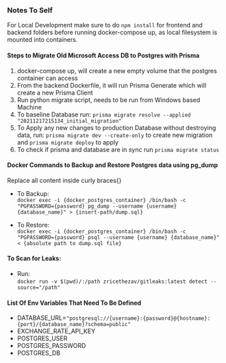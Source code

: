 
### Notes To Self
For Local Development make sure to do `npm install` for frontend and backend folders before running docker-compose up, as local filesystem is mounted into containers.


#### Steps to Migrate Old Microsoft Access DB to Postgres with Prisma
1. docker-compose up, will create a new empty volume that the postgres container can access
2. From the backend Dockerfile, it will run Prisma Generate which will create a new Prisma Client
3. Run python migrate script, needs to be run from Windows based Machine
4. To baseline Database run: `prisma migrate resolve --applied "20211217215134_initial_migration"`
5. To Apply any new changes to production Database without destroying data, run: `prisma migrate dev --create-only` to create new migration and  `prisma migrate deploy` to apply
6. To check if prisma and database are in sync run `prisma migrate status`
 
#### Docker Commands to Backup and Restore Postgres data using pg_dump
Replace all content inside curly braces{}
- To Backup:  
`docker exec -i {docker_postgres_container} /bin/bash -c "PGPASSWORD={password} pg_dump --username {username} {database_name}" > {insert-path/dump.sql}`

- To Restore:  
`docker exec -i {docker_postgres_container} /bin/bash -c "PGPASSWORD={password} psql --username {username} {database_name}" < {absolute path to dump.sql file}`



#### To Scan for Leaks:
- Run:  
`docker run -v $(pwd)/:/path zricethezav/gitleaks:latest detect --source="/path" `

#### List Of Env Variables That Need To Be Defined
- DATABASE_URL=`"postgresql://{username}:{password}@{hostname}:{port}/{database_name}?schema=public"`
- EXCHANGE_RATE_API_KEY 
- POSTGRES_USER
- POSTGRES_PASSWORD
- POSTGRES_DB